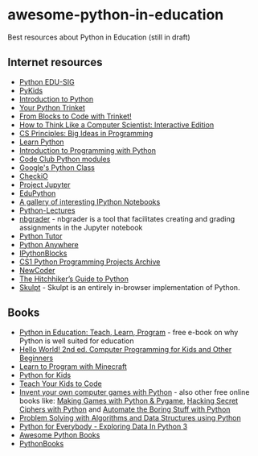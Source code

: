 # awesome-python-in-education
Best resources about Python in Education (still in draft)

## Internet resources

* [Python EDU-SIG](https://www.python.org/community/sigs/current/edu-sig/)
* [PyKids](http://hello.pykids.us/)
* [Introduction to Python](http://introtopython.org/)
* [Your Python Trinket](https://trinket.io/python)
* [From Blocks to Code with Trinket!](https://hourofpython.com/from-blocks-to-code-with-trinket/)
* [How to Think Like a Computer Scientist: Interactive Edition](http://interactivepython.org/courselib/static/thinkcspy/index.html)
* [CS Principles: Big Ideas in Programming](http://interactivepython.org/runestone/static/StudentCSP/index.html)
* [Learn Python](http://www.learnpython.org/)
* [Introduction to Programming with Python](http://opentechschool.github.io/python-beginners/en/index.html)
* [Code Club Python modules](https://www.codeclubprojects.org/en-GB/python/)
* [Google's Python Class](https://developers.google.com/edu/python/)
* [CheckiO](https://checkio.org/)
* [Project Jupyter](http://jupyter.org/)
* [EduPython](http://edupython.co.uk/)
* [A gallery of interesting IPython Notebooks](https://github.com/ipython/ipython/wiki/A-gallery-of-interesting-IPython-Notebooks)
* [Python-Lectures](https://github.com/rajathkumarmp/Python-Lectures)
* [nbgrader](http://nbgrader.readthedocs.io/) - nbgrader is a tool that facilitates creating and grading assignments in the Jupyter notebook
* [Python Tutor](http://pythontutor.com/)
* [Python Anywhere](https://www.pythonanywhere.com/details/education)
* [IPythonBlocks](http://ipythonblocks.org/)
* [CS1 Python Programming Projects Archive](http://www.cse.msu.edu/~cse231/PracticeOfComputingUsingPython/index.php)
* [NewCoder](http://newcoder.io/)
* [The Hitchhiker’s Guide to Python](http://python-guide.org/)
* [Skulpt](http://www.skulpt.org/) - Skulpt is an entirely in-browser implementation of Python.

## Books

* [Python in Education: Teach, Learn, Program](http://www.oreilly.com/programming/free/python-in-education.csp) - free e-book on why Python is well suited for education
* [Hello World! 2nd ed. Computer Programming for Kids and Other Beginners](https://www.manning.com/books/hello-world-second-edition)
* [Learn to Program with Minecraft](https://www.nostarch.com/programwithminecraft)
* [Python for Kids](https://www.nostarch.com/pythonforkids)
* [Teach Your Kids to Code](https://www.nostarch.com/teachkids)
* [Invent your own computer games with Python](https://inventwithpython.com/) - also other free online books like: [Making Games with Python & Pygame](https://inventwithpython.com/pygame/), [Hacking Secret Ciphers with Python](http://inventwithpython.com/hacking/) and [Automate the Boring Stuff with Python](https://automatetheboringstuff.com/)
* [Problem Solving with Algorithms and Data Structures using Python](http://interactivepython.org/courselib/static/pythonds/index.html)
* [Python for Everybody - Exploring Data In Python 3](http://www.pythonlearn.com/book.php)
* [Awesome Python Books](https://github.com/Junnplus/awesome-python-books)
* [PythonBooks](http://pythonbooks.revolunet.com/)

